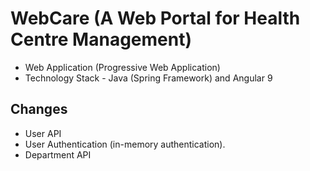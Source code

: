 # WebCare (A Web Portal for Health Centre Management)

* Web Application (Progressive Web Application)
* Technology Stack - Java (Spring Framework) and Angular 9

## Changes

* User API
* User Authentication (in-memory authentication).
* Department API
